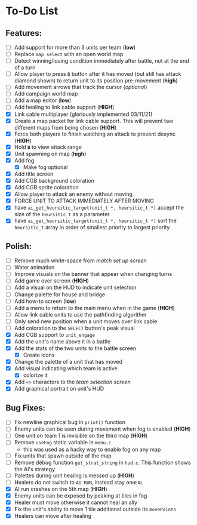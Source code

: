 # **To-Do List**

## Features:
- [ ] Add support for more than 3 units per team (**low**)
- [ ] Replace `map select` with an open world map
- [ ] Detect winning/losing condition immediately after battle, not at the end of a turn
- [ ] Allow player to press `B` button after it has moved (but still has attack diamond shown) to return unit to its position pre-movement (**high**)
- [ ] Add movement arrows that track the cursor (*optional*)
- [ ] Add campaign world map
- [ ] Add a map editor (**low**)
- [ ] Add healing to link cable support (**HIGH**)
- [x] Link cable multiplayer (gloriously implemented 03/11/21)
- [x] Create a map packet for link cable support. This will prevent two different maps from being chosen (**HIGH**)
- [x] Force both players to finish watching an attack to prevent desync (**HIGH**)
- [x] Hold **`B`** to view attack range
- [x] Unit spawning on map (**high**)
- [x] Add fog
  - [x] Make fog optional
- [x] Add title screen
- [x] Add CGB background coloration
- [x] Add CGB sprite coloration
- [x] Allow player to attack an enemy without moving
- [x] FORCE UNIT TO ATTACK IMMEDIATELY AFTER MOVING
- [x] have `ai_get_heursitic_target(unit_t *, heursitic_t *)` accept the size of the `heursitic_t` as a parameter
- [x] have `ai_get_heursitic_target(unit_t *, heursitic_t *)` sort the `heursitic_t` array in order of smallest priority to largest priority

## Polish:
- [ ] Remove much white-space from *match set up screen*
- [ ] Water animation
- [ ] Improve visuals on the banner that appear when changing turns
- [ ] Add game over screen (**HIGH**)
- [ ] Add a visual on the HUD to indicate unit selection
- [ ] Change palette for house and bridge
- [ ] Add how-to screen (**low**)
- [ ] Add a menu to return to the main menu when in the game (**HIGH**)
- [ ] Allow link cable units to use the pathfinding algorithm
- [ ] Only send new position when a unit moves over link cable
- [ ] Add coloration to the `SELECT` button's peak visual
- [x] Add CGB support to `unit_engage`
- [x] Add the unit's name above it in a battle
- [x] Add the stats of the two units to the battle screen
  - [x] Create icons
- [x] Change the palette of a unit that has moved
- [x] Add visual indicating which team is active
  - [x] colorize it
- [x] Add `<>` characters to the *team selection screen*
- [x] Add graphical portrait on unit's HUD

## Bug Fixes:
- [ ] Fix newline graphical bug in `print()` function
- [ ] Enemy units can be seen during movement when fog is enabled (**HIGH**)
- [ ] One unit on team 1 is invisible on the third map (**HIGH**)
- [ ] Remove `useFog` static variable in `menu.c`
  - this was used as a hacky way to enable fog on any map
- [ ] Fix units that spawn outside of the map
- [ ] Remove debug function `get_strat_string` in `hud.c`. This function shows the AI's strategy
- [ ] Palettes during unit healing is messed up (**HIGH**)
- [ ] Healers do not switch to `AI RUN`, instead stay on`HEAL`
- [x] AI run crashes on the 5th map (**HIGH**)
- [x] Enemy units can be exposed by peaking at tiles in fog
- [x] Healer must move otherwise it cannot heal an ally
- [x] Fix the unit's ability to move 1 tile additional outside its `movePoints`
- [x] Healers can move after healing